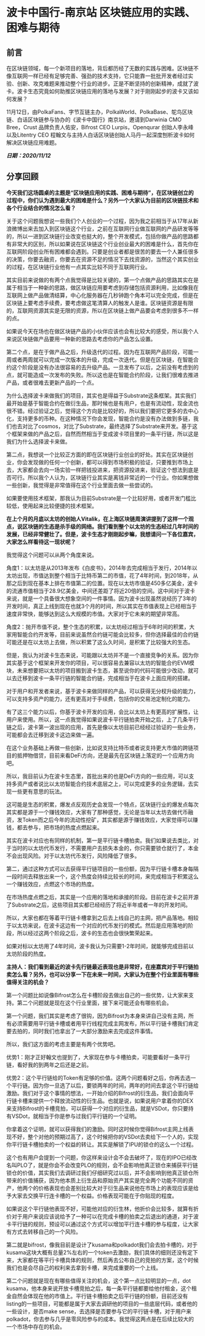 # 波卡中国行-南京站 区块链应用的实践、困难与期待

## 前言

在区块链领域，每一个新项目的落地，背后都历经了无数的实践与困难。区块链不像互联网一样已经有足够完善、强劲的技术支持，它只能靠一批批开发者经过实验、创新、攻克难题来推动整个行业的进步。正是不断坚持的创新精神，成就了波卡。波卡生态究竟如何助推区块链应用的落地与发展？对于刚刚起步的波卡又该如何发展？

11月12日，由PolkaFans、字节互链主办，PolkaWorld、PolkaBase、鸵鸟区块链、白话区块链参与协办的《波卡中国行》南京站，邀请到Darwinia CMO Bree，Crust 品牌负责人佑安，Bifrost CEO Lurpis，Openqurar 创始人李永峰以及Litentry CEO 程翰文与主持人白话区块链创始人马丹一起深度刨析波卡如何解决区块链应用难题。

***日期：2020/11/12***

## 分享回顾

**今天我们这场圆桌的主题是“区块链应用的实践、困难与期待”，在区块链创立的过程中，你们认为遇到最大的困难是什么？另外一个大家认为目前的区块链技术和各个行业结合的情况怎么看？**

关于这个问题我想说一些我们个人创业的一个过程，因为我之前相当于从17年从新浪微博出来去加入到区块链这个行业，之前在互联网行业做互联网的产品研发等等的，所以一进到区块链行业改变也挺大的，整个开发模式，包括你做产品的思路都有非常大的区别，所以如果说在区块链这个行业创业最大的困难是什么，首先你在互联网阶段创业所有困难都会遇到。只要是创业者都是很苦的要去一个人兼任很多的决策，你要去融资，你要去在资源不足的情况下去找资源的，当然这个其实创业的过程，在区块链行业他有一点其实比较不同于互联网行业。

其实目前来说做的有两个点我觉得是比较关键的，第一个点做产品的思路其实在是属于相当于一种新的思路，做区块链应用要考虑到存储包括资源利用，比如像我在互联网上做产品做清结算，中心化服务器在几秒钟跑个角本可以完全完成，但是在区块链上要考虑手续费，要考虑做这笔清算人的触发人是谁。区块链资源是有限的，互联网资源其实是无限的资源，所以在区块链上做产品要会考虑到很多不一样的点。

如果说今天在场也在做区块链产品的小伙伴应该也会有比较大的感受，所以我个人来说区块链做产品要用一种新的思路去考虑你的产品怎么设置。

第二个点，是在于做产品之后，升级迭代的过程。因为在互联网产品阶段，可能一周或者两周就可以完成一次版本的升级，完成一次迭代。但是在区块链，在智能合约这个阶段是没有办法很容易的去升级产品。一旦发布了以后，之前没有考虑到的点，就可能造成一次发布的失败。所以这也是在智能合约阶段，让我们很难去推进产品，或者很难去更新产品的一个点。

为什么选择波卡来做我们的项目，其实也是得益于Substrate这条框架。其实我们最开始是基于智能合约在做衍生品，那时候也是有用户，也是有流动性，现金流也很不错。经过验证之后，觉得这个方向是比较好的，所以我们要把它更多的去中心化，支持更多的币种。在这种情况下你会发现，智能合约是没有办法做到多链，我们也去对比了cosmos，对比了Substrate，最终选择了Substrate来开发。基于这个框架来做的产品之后，自然而然相当于变成波卡项目里的一条平行链，所以这是我们为什么选择波卡来做。

第二点，我想说一个比较正方面的即在区块链行业创业的好处。其实在区块链创业，你会发现做的任何一个创新，都可以得到市场积极的验证，只要推到市场上去，大家都会去向一场实验一样把钱投进来，把资源投进来，验证这个想法到底是否可行。所以我个人认为，区块链行业其实是离钱非常近的一个行业。你如果想做一些创新，我觉得是非常值得在这个行业里面去做一些尝试的。

如果要使用技术框架，那我认为目前Substrate是一个比较好用，或者开发门槛比较低，使用起来比较便捷的技术框架。

**在上个月的月底以太坊的创始人Vitalik，在上海区块链周演讲提到了这样一个观点，说区块链的生态是杀手级的网络。我们看到整个以太坊的生态经过几年时间的发展，已经非常健壮了。但是，波卡生态才刚刚起步嘛，我想请问一下各位嘉宾，大家怎么样看待这一现状呢？**

我觉得这个问题可以从两个角度来说。

角度1：以太坊是从2013年发布《白皮书》，2014年去完成相当于发行，2014年以太坊出现，市值达到整个相当于比特币第二的市值，花了4年时间，到2018年，从那之后到现在基本上排在市值第二的位置。现在以太坊市值是450多亿美金，波卡的流通市值相当于28.9亿美金，中间还差距了将近20倍的空间。这中间对于波卡来说，就是一个具备很大想象空间的一件事情。因为波卡出现虽然说经历了3年的开发时间，真正上线到现在也就3个月的时间，所以其实在市值表现上已经相当于速度非常快，能够达到这么大规模的市值。大家对于它未来的期望非常高。

角度2：抛开市值不说，整个生态的积累，以太坊经过相当于6年时间的积累，大家用智能合约开发等，目前来说虽然合约链可能会比较多，但你选择最佳的合约链可能还是在以太坊上去做，所以积累了这么久时间，是积累了比较强大的生态。

但是，我认为对波卡生态来说，可能跟以太坊并不是一个直接竞争的关系。因为你其实基于这个框架来开发你的项目，可以很容易去兼容以太坊的智能合约EVM模块，未来想要把以太坊的项目搬到波卡生态，甚至说你的代码可能很少改动，就可以去迁移到波卡一条平行链的智能合约链，完成相当于在波卡上面应用的搭建。

对于用户和开发者来说，基于波卡来做同样的产品，可以获得无分杈升级的能力，可以支持多资产的能力，还有更高对于手续费，包括你的交易池定制化的能力。

有了这三个能力以后，你基于波卡开发的应用，会比以太坊上有更高的扩展性，让用户来使用。所以，这一点我觉得如果说波卡平行链拍卖开始之后，上了几条平行链之后，波卡第一波出现的应用，首先是像以太坊目前已经经过验证的一些业务，可能都会去迁移到波卡这边来做一遍。

在这个业务基础上再做一些创新，比如说支持比特币或者说支持更大市值的跨链项目的抵押物借贷，目前来看DeFi方向，还是最先在区块链上落定的一个应用方向吧。

所以，我目前认为在波卡生态里，首批出来的也是DeFi方向的一些应用，可以支持多资产或者说比以太坊智能合约技术底层之上，可以完成更多的业务逻辑，去实现一些更有意思的玩法。

这可能是生态的积累，爆发点反观历史会发现一个特点，区块链行业的爆发点每次其实都是源于一个赚钱效应，大家有了那种感觉，无论是当年以太坊去做代币融资，发Token而之后今年的流动性挖矿，其实都是源于赚钱效应，大家觉得可以赚钱，都去参与，把市场的热度点燃起来。

其实在波卡对应也有同样的机制，第一是平行链卡槽拍卖。我们如果说去类比，对于当时的以太坊代币发行，不需要用户去损失本金的，你只需要锁仓就行了，本金不会出现风险。对于以太坊代币发行，风险降低了很多。

第二，通过这种方式可以去获得平行链项目的一些份额，因为平行链卡槽本身每隔一段时间去释放出来一个，这个热度会持续比较长的时间，来完成相当于积累这么一个赚钱效应，点燃这个市场的热度。

在市场热度点燃之后，其实是一个应用的落地和承接的阶段。目前在波卡之前开源了Substrate之后，这些项目其实都已经经历了将近半年或者一年的开发时间。

所以，大家也都在等着平行链卡槽拿到之后去上线自己的主网，把产品落地。相较于以太坊来说，在波卡这边有一个对应的代币发行的模式。然后是应用落地的阶段，所以经过这两个阶段之后，波卡的生态也会很快繁荣起来。

如果对标以太坊用了4年时间，波卡我认为只需要1-2年时间，就能够完成目前以太坊阶段的热度。

**主持人：我们看到最近的波卡先行链最近表现也是非常好，在座嘉宾对于平行链拍卖怎么看？另外，也可以分享一下在未来一时间，大家认为在整个行业里面有哪些值得关注的机会？**

第一个问题比如说像Bifrost怎么在卡槽阶段去做出自己的一些优势，让大家来支持。第二个问题就是现在这个行业里面，接下来可能还会有哪些机会。

第一个问题，我们其实是考虑了很钩，因为Bifrost为本身来讲自己没有主网，所有必须需要用平行链卡槽或者用平行线程完成主网发布，所以平行链卡槽我们肯定要去拍的，同时我们也拿出了一大部分激励来去完成这件事情。

所以，我们这方面的考虑主要是有两个优势吧。

优势1：刚才正好翰文也提到了，大家现在参与卡槽拍卖，可能要看好一条平行链，看好我的到两年之后还是之前。

优势2：这个平行链给的Token有足够的价值。这两个问题看好之后，你再去选一个平行链。因为你一旦选了以后，要锁两年的时间，两年的时间去拿这个平行链给激励。我们对于这个事情的想法，一开始介绍的Bifrost的衍生品，我们会面向平行链卡槽来提供一个释放流动性的衍生品。也就是说，如果说用户拿着你的DEX来支持Bifrost的卡槽竞拍，可以获得一个对应的衍生品，就是VSDot，你只要持有VSDot，就相当于你是参与过我们平行链的一个证明。

你拿着这个证明，就可以获得我们的激励。同时这时候你觉得Bifrost主网上线表现不好，整个对他的预期过高了，这个时候把你的VSDot去卖给下一个人的，实现你平行链卡槽拍卖的一个权益的转让。其实是解锁了IPU的锁仓的这么一个过程。

这个也有用户会提到一个问题，你这样来设计会不会去破坏了，现在的IPO已经改名叫PLO了，就是你会不会改变PLO的规则，会不会影响他真正锁仓来捕获平行链锁仓的价值，其实我们去调研过我们仔细研究过以后，并不会影响到他真正锁仓所带来的价值捕获，因为他本质上衍生品和原始资产其实是完全两个功能不同的资产，他两个的价格表现也会差别比较大对于衍生品来说他在市场上的表现应该是给予大家去交换平行连卡槽的一个权益。价格表现可能在于你贴现的程度。

如果说这个平行链他表现不好，可能他对应的衍生林，他折价会比较多，就算有折价对于用户来说应该说给予了一种可以在完成卡槽的拍卖之后退出的通道，对于波卡平行链的规则，预设可以通过这个方式可以增加平行连卡槽的参与程度，让大家有方式去转移自己的一个风险。

第二就是bifrost，像我目前是设计了kusama和polkadot我们会去拍卡槽的，对于kusama这块大概有总量2%左右的一个token去激励，我们具体的细则还没有定下来，大家都在等平行卡槽具体的规则，然后再去公布自己的竞拍的方案，这个时候我们也是会尽自己的权利来去拿到卡槽，来完成重要的一个上线。

第二个问题就是现在有哪些值得关注的机会，这个第一点比较明显的一点，dot kusama，他本身来说开放卡槽竞拍之后，每一条平行链都要给他付租金，这个租金自然会体现在他的市值上。平行链卡槽拍卖之后平行链的份额，目前还没有listing的一些项目，可能都是属于大家去调研他的项目的一些底层代码，或者他的一些设计，是否make sense，去选择是否要参与它的平行链卡槽，对于用户来polkadot，你去参与几乎是零风险参与的成本。我觉得这两点是在后续比较大的一个市场中存在的机会。


